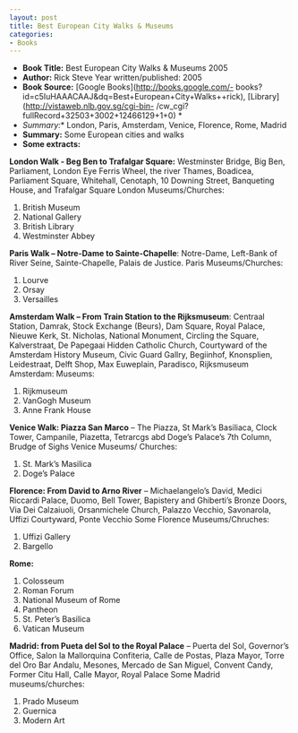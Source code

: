 ```yaml
---
layout: post
title: Best European City Walks & Museums
categories:
- Books
---
```



- **Book Title:** Best European City Walks & Museums 2005
- **Author:** Rick Steve Year written/published: 2005
- **Book Source:** [Google Books](http://books.google.com/- books?id=c5IuHAAACAAJ&dq=Best+European+City+Walks++rick), [Library](http://vistaweb.nlb.gov.sg/cgi-bin- /cw_cgi?fullRecord+32503+3002+12466129+1+0) *
- *Summary:** London, Paris, Amsterdam, Venice, Florence, Rome, Madrid
- **Summary:** Some European cities and walks
- **Some extracts:**

**London Walk - Beg Ben to Trafalgar Square:** Westminster Bridge, Big Ben, Parliament, London Eye Ferris Wheel, the river Thames, Boadicea, Parliament Square, Whitehall, Cenotaph, 10 Downing Street, Banqueting House, and Trafalgar Square London Museums/Churches:

1. British Museum
2. National Gallery
3. British Library
4. Westminster Abbey

**Paris Walk – Notre-Dame to Sainte-Chapelle**: Notre-Dame, Left-Bank of River Seine, Sainte-Chapelle, Palais de Justice. Paris Museums/Churches:

1. Lourve
2. Orsay
3. Versailles

**Amsterdam Walk – From Train Station to the Rijksmuseum**: Centraal Station, Damrak, Stock Exchange (Beurs), Dam Square, Royal Palace, Nieuwe Kerk, St. Nicholas, National Monument, Circling the Square, Kalverstraat, De Papegaai Hidden Catholic Church, Courtyward of the Amsterdam History Museum, Civic Guard Gallry, Begiinhof, Knonsplien, Leidestraat, Delft Shop, Max Euweplain, Paradisco, Rijksmuseum Amsterdam: Museums:

1. Rijkmuseum
2. VanGogh Museum
3. Anne Frank House

**Venice Walk: Piazza San Marco** – The Piazza, St Mark’s Basiliaca, Clock Tower, Campanile, Piazetta, Tetrarcgs abd Doge’s Palace’s 7th Column, Brudge of Sighs Venice Museums/ Churches:

1. St. Mark’s Masilica
2. Doge’s Palace

**Florence: From David to Arno River** – Michaelangelo’s David, Medici Riccardi Palace, Duomo, Bell Tower, Bapistery and Ghiberti’s Bronze Doors, Via Dei Calzaiuoli, Orsanmichele Church, Palazzo Vecchio, Savonarola, Uffizi Courtyward, Ponte Vecchio Some Florence Museums/Chruches:

1. Uffizi Gallery
2. Bargello

**Rome:**

1. Colosseum
2. Roman Forum
3. National Museum of Rome
4. Pantheon
5. St. Peter’s Basilica
6. Vatican Museum

**Madrid: from Pueta del Sol to the Royal Palace** – Puerta del Sol, Governor’s Office, Salon la Mallorquina Confiteria, Calle de Postas, Plaza Mayor, Torre del Oro Bar Andalu, Mesones, Mercado de San Miguel, Convent Candy, Former Citu Hall, Calle Mayor, Royal Palace Some Madrid museums/churches:

1. Prado Museum
2. Guernica
3. Modern Art
